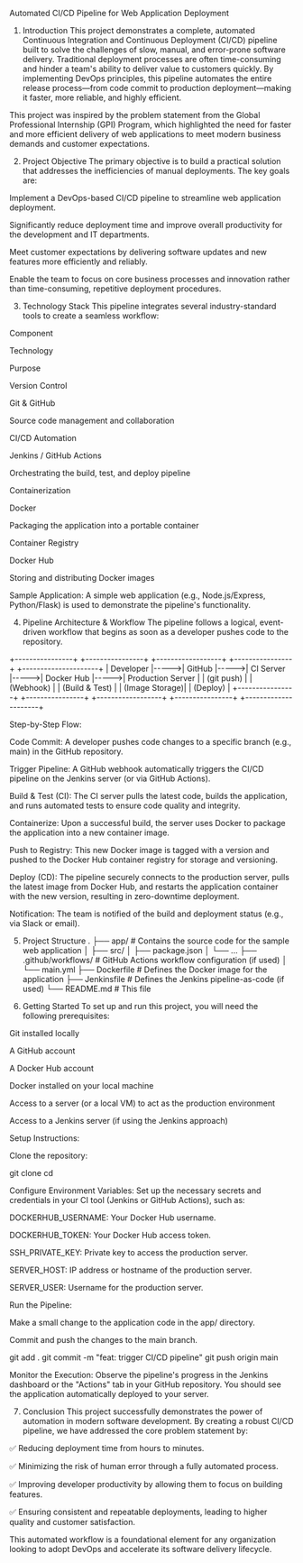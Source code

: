 Automated CI/CD Pipeline for Web Application Deployment
1. Introduction
This project demonstrates a complete, automated Continuous Integration and Continuous Deployment (CI/CD) pipeline built to solve the challenges of slow, manual, and error-prone software delivery. Traditional deployment processes are often time-consuming and hinder a team's ability to deliver value to customers quickly. By implementing DevOps principles, this pipeline automates the entire release process—from code commit to production deployment—making it faster, more reliable, and highly efficient.

This project was inspired by the problem statement from the Global Professional Internship (GPI) Program, which highlighted the need for faster and more efficient delivery of web applications to meet modern business demands and customer expectations.

2. Project Objective
The primary objective is to build a practical solution that addresses the inefficiencies of manual deployments. The key goals are:

Implement a DevOps-based CI/CD pipeline to streamline web application deployment.

Significantly reduce deployment time and improve overall productivity for the development and IT departments.

Meet customer expectations by delivering software updates and new features more efficiently and reliably.

Enable the team to focus on core business processes and innovation rather than time-consuming, repetitive deployment procedures.

3. Technology Stack
This pipeline integrates several industry-standard tools to create a seamless workflow:

Component

Technology

Purpose

Version Control

Git & GitHub

Source code management and collaboration

CI/CD Automation

Jenkins / GitHub Actions

Orchestrating the build, test, and deploy pipeline

Containerization

Docker

Packaging the application into a portable container

Container Registry

Docker Hub

Storing and distributing Docker images

Sample Application: A simple web application (e.g., Node.js/Express, Python/Flask) is used to demonstrate the pipeline's functionality.

4. Pipeline Architecture & Workflow
The pipeline follows a logical, event-driven workflow that begins as soon as a developer pushes code to the repository.

+----------------+      +----------------+      +------------------+      +----------------+      +---------------------+
| Developer      |----->|  GitHub        |----->|  CI Server       |----->|  Docker Hub    |----->|  Production Server  |
| (git push)     |      | (Webhook)      |      | (Build & Test)   |      | (Image Storage)|      |  (Deploy)           |
+----------------+      +----------------+      +------------------+      +----------------+      +---------------------+

Step-by-Step Flow:

Code Commit: A developer pushes code changes to a specific branch (e.g., main) in the GitHub repository.

Trigger Pipeline: A GitHub webhook automatically triggers the CI/CD pipeline on the Jenkins server (or via GitHub Actions).

Build & Test (CI): The CI server pulls the latest code, builds the application, and runs automated tests to ensure code quality and integrity.

Containerize: Upon a successful build, the server uses Docker to package the application into a new container image.

Push to Registry: This new Docker image is tagged with a version and pushed to the Docker Hub container registry for storage and versioning.

Deploy (CD): The pipeline securely connects to the production server, pulls the latest image from Docker Hub, and restarts the application container with the new version, resulting in zero-downtime deployment.

Notification: The team is notified of the build and deployment status (e.g., via Slack or email).

5. Project Structure
.
├── app/                  # Contains the source code for the sample web application
│   ├── src/
│   ├── package.json
│   └── ...
├── .github/workflows/    # GitHub Actions workflow configuration (if used)
│   └── main.yml
├── Dockerfile            # Defines the Docker image for the application
├── Jenkinsfile           # Defines the Jenkins pipeline-as-code (if used)
└── README.md             # This file

6. Getting Started
To set up and run this project, you will need the following prerequisites:

Git installed locally

A GitHub account

A Docker Hub account

Docker installed on your local machine

Access to a server (or a local VM) to act as the production environment

Access to a Jenkins server (if using the Jenkins approach)

Setup Instructions:

Clone the repository:

git clone <your-repository-url>
cd <repository-name>

Configure Environment Variables: Set up the necessary secrets and credentials in your CI tool (Jenkins or GitHub Actions), such as:

DOCKERHUB_USERNAME: Your Docker Hub username.

DOCKERHUB_TOKEN: Your Docker Hub access token.

SSH_PRIVATE_KEY: Private key to access the production server.

SERVER_HOST: IP address or hostname of the production server.

SERVER_USER: Username for the production server.

Run the Pipeline:

Make a small change to the application code in the app/ directory.

Commit and push the changes to the main branch.

git add .
git commit -m "feat: trigger CI/CD pipeline"
git push origin main

Monitor the Execution: Observe the pipeline's progress in the Jenkins dashboard or the "Actions" tab in your GitHub repository. You should see the application automatically deployed to your server.

7. Conclusion
This project successfully demonstrates the power of automation in modern software development. By creating a robust CI/CD pipeline, we have addressed the core problem statement by:

✅ Reducing deployment time from hours to minutes.

✅ Minimizing the risk of human error through a fully automated process.

✅ Improving developer productivity by allowing them to focus on building features.

✅ Ensuring consistent and repeatable deployments, leading to higher quality and customer satisfaction.

This automated workflow is a foundational element for any organization looking to adopt DevOps and accelerate its software delivery lifecycle.
